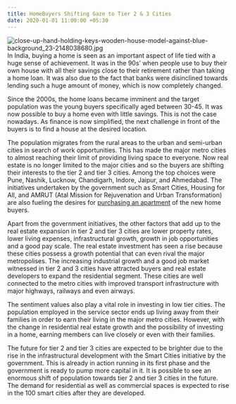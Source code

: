 ```yaml
---
title: HomeBuyers Shifting Gaze to Tier 2 & 3 Cities
date: 2020-01-01 11:00:00 +05:30
---
```


![close-up-hand-holding-keys-wooden-house-model-against-blue-background_23-2148038680.jpg](/uploads/close-up-hand-holding-keys-wooden-house-model-against-blue-background_23-2148038680.jpg)In India, buying a home is seen as an important aspect of life tied with a huge sense of achievement. It was in the 90s’ when people use to buy their own house with all their savings close to their retirement rather than taking a home loan. It was also due to the fact that banks were disinclined towards lending such a huge amount of money, which is now completely changed.

Since the 2000s, the home loans became imminent and the target population was the young buyers specifically aged between 30-45. It was now possible to buy a home even with little savings. This is not the case nowadays. As finance is now simplified, the next challenge in front of the buyers is to find a house at the desired location. 

The population migrates from the rural areas to the urban and semi-urban cities in search of work opportunities. This has made the major metro cities to almost reaching their limit of providing living space to everyone. Now real estate is no longer limited to the major cities and so the buyers are shifting their interests to the tier 2 and tier 3 cities. Among the top choices were Pune, Nashik, Lucknow, Chandigarh, Indore, Jaipur, and Ahmedabad. The initiatives undertaken by the government such as Smart Cities, Housing for All, and AMRUT (Atal Mission for Rejuvenation and Urban Transformation) are also fueling the desires for [purchasing an apartment](http://blog.homecapital.in/5-advantages-of-purchasing-an-apartment-in-a-tier-2-city/) of the new home buyers.

Apart from the government initiatives, the other factors that add up to the real estate expansion in tier 2 and tier 3 cities are lower property rates, lower living expenses, infrastructural growth, growth in job opportunities and a good pay scale. The real estate investment has seen a rise because these cities possess a growth potential that can even rival the major metropolises. The increasing industrial growth and a good job market witnessed in tier 2 and 3 cities have attracted buyers and real estate developers to expand the residential segment. These cities are well connected to the metro cities with improved transport infrastructure with major highways, railways and even airways.

The sentiment values also play a vital role in investing in low tier cities. The population employed in the service sector ends up living away from their families in order to earn their living in the major metro cities. However, with the change in residential real estate growth and the possibility of investing in a home, earning members can live closely or even with their families.

The future for tier 2 and tier 3 cities are expected to be brighter due to the rise in the infrastructural development with the Smart Cities initiative by the government. This is already in action running in its first phase and the government is ready to pump more capital in it. It is possible to see an enormous shift of population towards tier 2 and tier 3 cities in the future. The demand for residential as well as commercial spaces is expected to rise in the 100 smart cities after they are developed.
